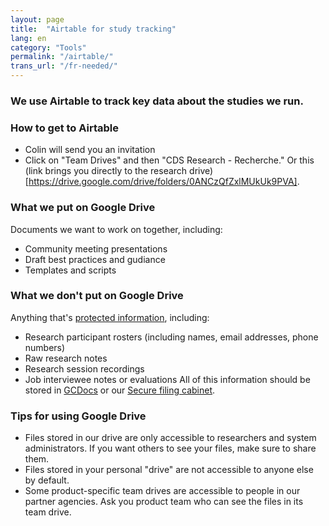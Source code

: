```yaml
---
layout: page
title:  "Airtable for study tracking"
lang: en
category: "Tools"
permalink: "/airtable/"
trans_url: "/fr-needed/"
---
```



### We use Airtable to track key data about the studies we run.

### How to get to Airtable
- Colin will send you an invitation
- Click on "Team Drives" and then "CDS Research - Recherche." Or this (link brings you directly to the research drive)[https://drive.google.com/drive/folders/0ANCzQfZxlMUkUk9PVA].

### What we put on Google Drive
Documents we want to work on together, including:
- Community meeting presentations
- Draft best practices and gudiance
- Templates and scripts

### What we don't put on Google Drive
Anything that's [protected information]({{site.baseurl}}/privacy), including:
- Research participant rosters (including names, email addresses, phone numbers)
- Raw research notes
- Research session recordings
- Job interviewee notes or evaluations
All of this information should be stored in [GCDocs]({{site.baseurl}}/privacy) or our [Secure filing cabinet]({{site.baseurl}}/secure-filing). 

### Tips for using Google Drive
- Files stored in our drive are only accessible to researchers and system administrators. If you want others to see your files, make sure to share them.
- Files stored in your personal "drive" are not accessible to anyone else by default.
- Some product-specific team drives are accessible to people in our partner agencies. Ask you product team who can see the files in its team drive.


